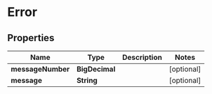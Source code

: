 

# Error


## Properties

| Name | Type | Description | Notes |
|------------ | ------------- | ------------- | -------------|
|**messageNumber** | **BigDecimal** |  |  [optional] |
|**message** | **String** |  |  [optional] |



